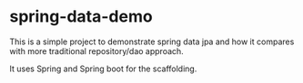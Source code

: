 # spring-data-demo

This is a simple project to demonstrate spring data jpa and how it compares with more traditional repository/dao approach.

It uses Spring and Spring boot for the scaffolding.
